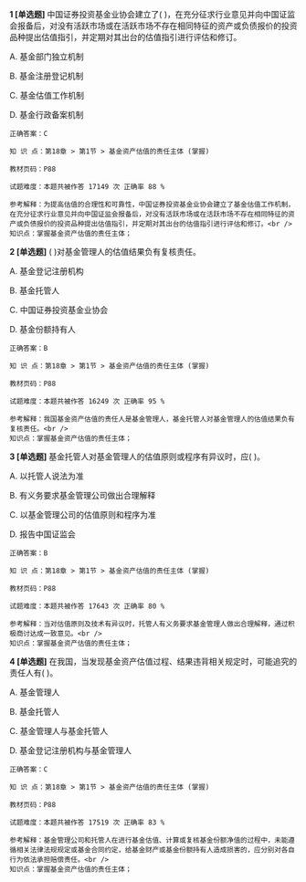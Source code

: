 **1 [单选题]** 中国证券投资基金业协会建立了(   )，在充分征求行业意见并向中国证监会报备后，对没有活跃市场或在活跃市场不存在相同特征的资产或负债报价的投资品种提出估值指引，并定期对其出台的估值指引进行评估和修订。

A. 基金部门独立机制

B. 基金注册登记机制

C. 基金估值工作机制

D. 基金行政备案机制&nbsp;

```
正确答案：C

知 识 点：第18章 > 第1节 > 基金资产估值的责任主体 (掌握)

教材页码：P88

试题难度：本题共被作答 17149 次 正确率 88 %

参考解释：为提高估值的合理性和可靠性，中国证券投资基金业协会建立了基金估值工作机制，在充分征求行业意见并向中国证监会报备后，对没有活跃市场或在活跃市场不存在相同特征的资产或负债报价的投资品种提出估值指引，并定期对其出台的估值指引进行评估和修订。<br />
知识点：掌握基金资产估值的责任主体；
```


**2 [单选题]** ( )对基金管理人的估值结果负有复核责任。

A. 基金登记注册机构

B. 基金托管人

C. 中国证券投资基金业协会

D. 基金份额持有人 

```
正确答案：B

知 识 点：第18章 > 第1节 > 基金资产估值的责任主体 (掌握)

教材页码：P88

试题难度：本题共被作答 16249 次 正确率 95 %

参考解释：我国基金资产估值的责任人是基金管理人，基金托管人对基金管理人的估值结果负有复核责任。<br />
知识点：掌握基金资产估值的责任主体；
```


**3 [单选题]** 基金托管人对基金管理人的估值原则或程序有异议时，应( )。

A. 以托管人说法为准

B. 有义务要求基金管理公司做出合理解释

C. 以基金管理公司的估值原则和程序为准

D. 报告中国证监会 

```
正确答案：B

知 识 点：第18章 > 第1节 > 基金资产估值的责任主体 (掌握)

教材页码：P88

试题难度：本题共被作答 17643 次 正确率 80 %

参考解释：当对估值原则及技术有异议时，托管人有义务要求基金管理人做出合理解释，通过积极商讨达成一致意见。<br />
知识点：掌握基金资产估值的责任主体；
```


**4 [单选题]** 在我国，当发现基金资产估值过程、结果违背相关规定时，可能追究的责任人有( )。

A. 基金管理人

B. 基金托管人

C. 基金管理人与基金托管人

D. 基金登记注册机构与基金管理人 

```
正确答案：C

知 识 点：第18章 > 第1节 > 基金资产估值的责任主体 (掌握)

教材页码：P88

试题难度：本题共被作答 17519 次 正确率 83 %

参考解释：基金管理公司和托管人在进行基金估值、计算或复核基金份额净值的过程中，未能遵循相关法律法规规定或基金合同约定，给基金财产或基金份额持有人造成损害的，应分别对各自行为依法承担赔偿责任。<br />
知识点：掌握基金资产估值的责任主体；
```

